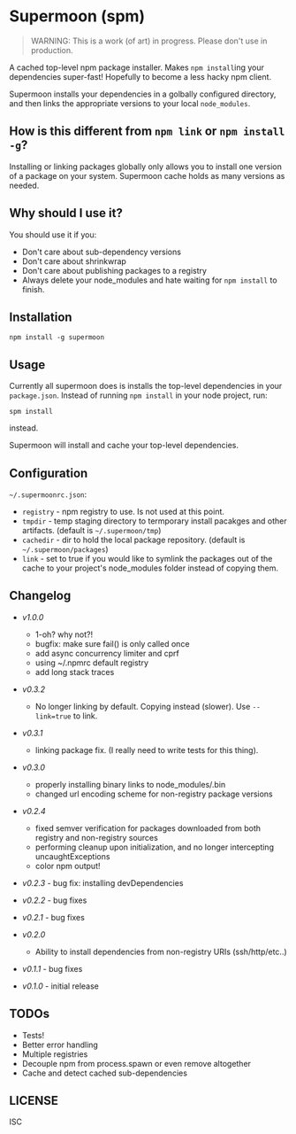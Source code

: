# Supermoon (spm)

 > WARNING: This is a work (of art) in progress. Please don't use in production.

A cached top-level npm package installer. Makes `npm install`ing your dependencies super-fast! Hopefully to become a less hacky npm client.

Supermoon installs your dependencies in a golbally configured directory, and then links the appropriate versions to your local `node_modules`.

## How is this different from `npm link` or `npm install -g`?

Installing or linking packages globally only allows you to install one version of a package on your system. Supermoon cache holds as many versions as needed.

## Why should I use it?

You should use it if you:

 - Don't care about sub-dependency versions
 - Don't care about shrinkwrap
 - Don't care about publishing packages to a registry
 - Always delete your node_modules and hate waiting for `npm install` to finish.

## Installation
```
npm install -g supermoon
```

## Usage
Currently all supermoon does is installs the top-level dependencies in your `package.json`. Instead of running `npm install` in your node project, run:

```
spm install
```

instead.

Supermoon will install and cache your top-level dependencies.

## Configuration
`~/.supermoonrc.json`:

 - `registry` - npm registry to use. Is not used at this point.
 - `tmpdir` - temp staging directory to termporary install pacakges and other artifacts. (default is `~/.supermoon/tmp`)
 - `cachedir` - dir to hold the local package repository. (default is `~/.supermoon/packages`)
 - `link` - set to true if you would like to symlink the packages out of the cache to your project's node_modules folder instead of copying them.

## Changelog

- *v1.0.0*
  - 1-oh? why not?!
  - bugfix: make sure fail() is only called once
  - add async concurrency limiter and cprf
  - using ~/.npmrc default registry
  - add long stack traces

- *v0.3.2*
  - No longer linking by default. Copying instead (slower). Use `--link=true` to link.

- *v0.3.1*
  - linking package fix. (I really need to write tests for this thing).

- *v0.3.0*
  - properly installing binary links to node_modules/.bin
  - changed url encoding scheme for non-registry package versions

- *v0.2.4*
  - fixed semver verification for packages downloaded from both registry and non-registry sources
  - performing cleanup upon initialization, and no longer intercepting uncaughtExceptions
  - color npm output!

- *v0.2.3* - bug fix: installing devDependencies

- *v0.2.2* - bug fixes

- *v0.2.1* - bug fixes

- *v0.2.0*
  - Ability to install dependencies from non-registry URIs (ssh/http/etc..)

- *v0.1.1* - bug fixes

- *v0.1.0* - initial release

## TODOs

 - Tests!
 - Better error handling
 - Multiple registries
 - Decouple npm from process.spawn or even remove altogether
 - Cache and detect cached sub-dependencies


## LICENSE

ISC

